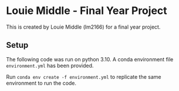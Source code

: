 # Louie Middle - Final Year Project

This is created by Louie Middle (lm2166) for a final year project.

## Setup 

The following code was run on python 3.10.
A conda environment file `environment.yml` has been provided.

Run `conda env create -f environment.yml` to replicate the same environment to run the code.
